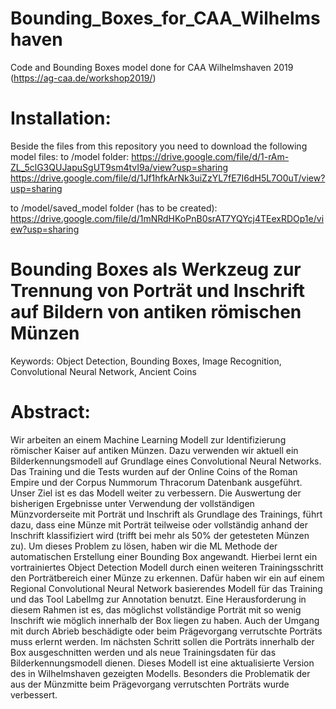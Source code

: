 # Bounding_Boxes_for_CAA_Wilhelmshaven
Code and Bounding Boxes model done for CAA Wilhelmshaven 2019 (https://ag-caa.de/workshop2019/)

# Installation:
Beside the files from this repository you need to download the following model files:
to /model folder:
https://drive.google.com/file/d/1-rAm-ZL_5clG3QUJapuSgUT9sm4tvI9a/view?usp=sharing
https://drive.google.com/file/d/1Jf1hfkArNk3uiZzYL7fE7I6dH5L7O0uT/view?usp=sharing

to /model/saved_model folder (has to be created):
https://drive.google.com/file/d/1mNRdHKoPnB0srAT7YQYcj4TEexRDOp1e/view?usp=sharing

# Bounding Boxes als Werkzeug zur Trennung von Porträt und Inschrift auf Bildern von antiken römischen Münzen

Keywords: Object Detection, Bounding Boxes, Image Recognition, Convolutional Neural Network, Ancient Coins

# Abstract: 

Wir arbeiten an einem Machine Learning Modell zur Identifizierung römischer Kaiser auf antiken Münzen. Dazu verwenden wir aktuell ein Bilderkennungsmodell auf Grundlage eines Convolutional Neural Networks. Das Training und die Tests wurden auf der Online Coins of the Roman Empire und der Corpus Nummorum Thracorum Datenbank ausgeführt. Unser Ziel ist es das Modell weiter zu verbessern.
Die Auswertung der bisherigen Ergebnisse unter Verwendung der vollständigen Münzvorderseite mit Porträt und Inschrift als Grundlage des Trainings, führt dazu, dass eine Münze mit Porträt teilweise oder vollständig anhand der Inschrift klassifiziert wird (trifft bei mehr als 50% der getesteten Münzen zu). Um dieses Problem zu lösen, haben wir die ML Methode der automatischen Erstellung einer Bounding Box angewandt. Hierbei lernt ein vortrainiertes Object Detection Modell durch einen weiteren Trainingsschritt den Porträtbereich einer Münze zu erkennen. Dafür haben wir ein auf einem Regional Convolutional Neural Network basierendes Modell für das Training und das Tool LabelImg zur Annotation benutzt.
Eine Herausforderung in diesem Rahmen ist es, das möglichst vollständige Porträt mit so wenig Inschrift wie möglich innerhalb der Box liegen zu haben. Auch der Umgang mit durch Abrieb beschädigte oder beim Prägevorgang verrutschte Porträts muss erlernt werden. Im nächsten Schritt sollen die Porträts innerhalb der Box ausgeschnitten werden und als neue Trainingsdaten für das Bilderkennungsmodell dienen.
Dieses Modell ist eine aktualisierte Version des in Wilhelmshaven gezeigten Modells. Besonders die Problematik der aus der Münzmitte beim Prägevorgang verrutschten Porträts wurde verbessert.

